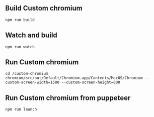 ## Build Custom chromium
  
    npm run build

## Watch and build

    npm run watch

## Run Custom chromium

    cd /custom-chromium
    chromium/src/out/Default/Chromium.app/Contents/MacOS/Chromium --custom-screen-width=1500 --custom-screen-height=800

## Run Custom chromium from puppeteer

    npm run launch
